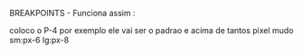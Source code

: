 BREAKPOINTS - Funciona assim : 

coloco o P-4 por exemplo ele vai ser o padrao e acima de tantos pixel mudo sm:px-6 lg:px-8  